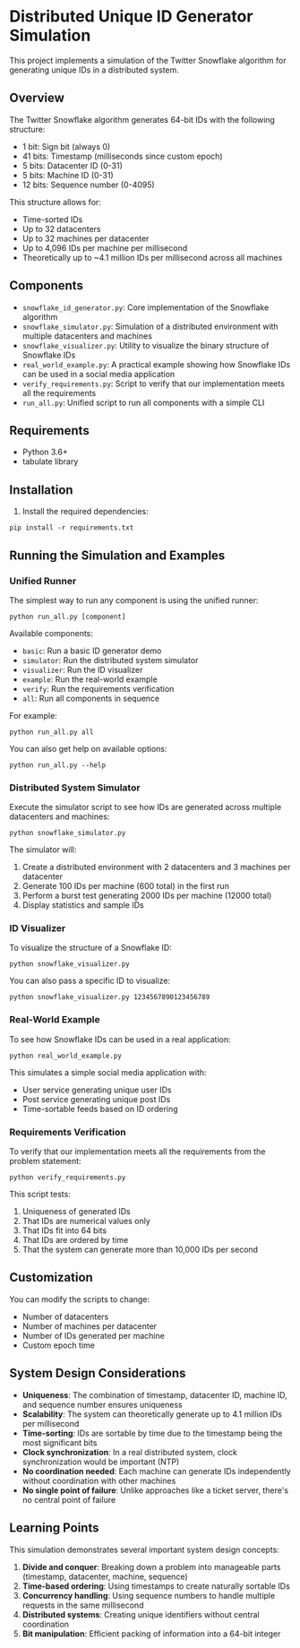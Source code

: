 # Distributed Unique ID Generator Simulation

This project implements a simulation of the Twitter Snowflake algorithm for generating unique IDs in a distributed system.

## Overview

The Twitter Snowflake algorithm generates 64-bit IDs with the following structure:
- 1 bit: Sign bit (always 0)
- 41 bits: Timestamp (milliseconds since custom epoch)
- 5 bits: Datacenter ID (0-31)
- 5 bits: Machine ID (0-31)
- 12 bits: Sequence number (0-4095)

This structure allows for:
- Time-sorted IDs
- Up to 32 datacenters
- Up to 32 machines per datacenter
- Up to 4,096 IDs per machine per millisecond
- Theoretically up to ~4.1 million IDs per millisecond across all machines

## Components

- `snowflake_id_generator.py`: Core implementation of the Snowflake algorithm
- `snowflake_simulator.py`: Simulation of a distributed environment with multiple datacenters and machines
- `snowflake_visualizer.py`: Utility to visualize the binary structure of Snowflake IDs
- `real_world_example.py`: A practical example showing how Snowflake IDs can be used in a social media application
- `verify_requirements.py`: Script to verify that our implementation meets all the requirements
- `run_all.py`: Unified script to run all components with a simple CLI

## Requirements

- Python 3.6+
- tabulate library

## Installation

1. Install the required dependencies:
```
pip install -r requirements.txt
```

## Running the Simulation and Examples

### Unified Runner

The simplest way to run any component is using the unified runner:

```
python run_all.py [component]
```

Available components:
- `basic`: Run a basic ID generator demo
- `simulator`: Run the distributed system simulator
- `visualizer`: Run the ID visualizer
- `example`: Run the real-world example
- `verify`: Run the requirements verification
- `all`: Run all components in sequence

For example:
```
python run_all.py all
```

You can also get help on available options:
```
python run_all.py --help
```

### Distributed System Simulator

Execute the simulator script to see how IDs are generated across multiple datacenters and machines:
```
python snowflake_simulator.py
```

The simulator will:
1. Create a distributed environment with 2 datacenters and 3 machines per datacenter
2. Generate 100 IDs per machine (600 total) in the first run
3. Perform a burst test generating 2000 IDs per machine (12000 total)
4. Display statistics and sample IDs

### ID Visualizer

To visualize the structure of a Snowflake ID:
```
python snowflake_visualizer.py
```

You can also pass a specific ID to visualize:
```
python snowflake_visualizer.py 1234567890123456789
```

### Real-World Example

To see how Snowflake IDs can be used in a real application:
```
python real_world_example.py
```

This simulates a simple social media application with:
- User service generating unique user IDs
- Post service generating unique post IDs
- Time-sortable feeds based on ID ordering

### Requirements Verification

To verify that our implementation meets all the requirements from the problem statement:
```
python verify_requirements.py
```

This script tests:
1. Uniqueness of generated IDs
2. That IDs are numerical values only
3. That IDs fit into 64 bits
4. That IDs are ordered by time
5. That the system can generate more than 10,000 IDs per second

## Customization

You can modify the scripts to change:
- Number of datacenters
- Number of machines per datacenter
- Number of IDs generated per machine
- Custom epoch time

## System Design Considerations

- **Uniqueness**: The combination of timestamp, datacenter ID, machine ID, and sequence number ensures uniqueness
- **Scalability**: The system can theoretically generate up to 4.1 million IDs per millisecond
- **Time-sorting**: IDs are sortable by time due to the timestamp being the most significant bits
- **Clock synchronization**: In a real distributed system, clock synchronization would be important (NTP)
- **No coordination needed**: Each machine can generate IDs independently without coordination with other machines
- **No single point of failure**: Unlike approaches like a ticket server, there's no central point of failure

## Learning Points

This simulation demonstrates several important system design concepts:
1. **Divide and conquer**: Breaking down a problem into manageable parts (timestamp, datacenter, machine, sequence)
2. **Time-based ordering**: Using timestamps to create naturally sortable IDs
3. **Concurrency handling**: Using sequence numbers to handle multiple requests in the same millisecond
4. **Distributed systems**: Creating unique identifiers without central coordination
5. **Bit manipulation**: Efficient packing of information into a 64-bit integer 